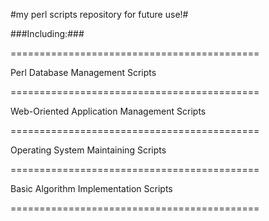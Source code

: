 #my perl scripts repository for future use!#

###Including:###

===========================================

Perl Database Management Scripts

===========================================

Web-Oriented Application Management Scripts

===========================================

Operating System Maintaining Scripts

===========================================

Basic Algorithm Implementation Scripts

===========================================
